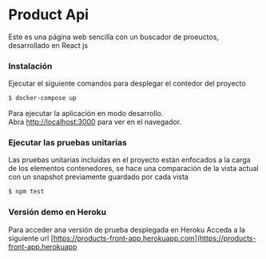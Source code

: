 # Product Api

Este es una página web sencilla con un buscador de proeuctos, desarrollado en React js

### Instalación

Ejecutar el siguiente comandos para desplegar el contedor del proyecto
```sh
$ docker-compose up
```
Para ejecutar la aplicación en modo desarrollo.<br />
Abra [http://localhost:3000](http://localhost:3000) para ver en el navegador.


### Ejecutar las pruebas unitarias

Las pruebas unitarias incluidas en el proyecto estàn enfocados a la carga de los elementos contenedores,
se hace una comparación de la vista actual con un snapshot previamente guardado por cada vista
```sh
$ npm test
```


### Versión demo en Heroku
Para acceder ana versión de prueba desplegada en Heroku
Acceda a la siguiente url [https://products-front-app.herokuapp.com](https://products-front-app.herokuapp

